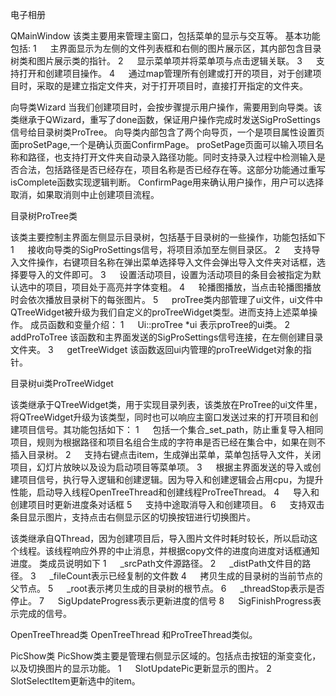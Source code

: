 电子相册

QMainWindow
该类主要用来管理主窗口，包括菜单的显示与交互等。
基本功能包括:
1   主界面显示为左侧的文件列表框和右侧的图片展示区，其内部包含目录树类和图片展示类的指针。
2   显示菜单项并将菜单项与点击逻辑关联。
3   支持打开和创建项目操作。
4   通过map管理所有创建或打开的项目，对于创建项目时，采取的是建立指定文件夹，对于打开项目时，直接打开指定的文件夹。

向导类Wizard
当我们创建项目时，会按步骤提示用户操作，需要用到向导类。该类继承于QWizard，重写了done函数，保证用户操作完成时发送SigProSettings信号给目录树类ProTree。
向导类内部包含了两个向导页，一个是项目属性设置页面proSetPage,一个是确认页面ConfirmPage。
proSetPage页面可以输入项目名称和路径，也支持打开文件夹自动录入路径功能。同时支持录入过程中检测输入是否合法，包括路径是否已经存在，项目名称是否已经存在等。这部分功能通过重写isComplete函数实现逻辑判断。
ConfirmPage用来确认用户操作，用户可以选择取消，如果取消则中止创建项目流程。

目录树ProTree类

该类主要控制主界面左侧显示目录树，包括基于目录树的一些操作，功能包括如下
1   接收向导类的SigProSettings信号，将项目添加至左侧目录区。
2   支持导入文件操作，右键项目名称在弹出菜单选择导入文件会弹出导入文件夹对话框，选择要导入的文件即可。
3   设置活动项目，设置为活动项目的条目会被指定为默认选中的项目，项目处于高亮并字体变粗。
4   轮播图播放，当点击轮播图播放时会依次播放目录树下的每张图片。
5   proTree类内部管理了ui文件，ui文件中QTreeWidget被升级为我们自定义的proTreeWidget类型。进而支持上述菜单操作。
成员函数和变量介绍：
1   Ui::proTree *ui 表示proTree的ui类。
2   addProToTree 该函数和主界面发送的SigProSettings信号连接，在左侧创建目录文件夹。
3   getTreeWidget 该函数返回ui内管理的proTreeWidget对象的指针。

目录树ui类ProTreeWidget

该类继承于QTreeWidget类，用于实现目录列表，该类放在ProTree的ui文件里，将QTreeWidget升级为该类型，同时也可以响应主窗口发送过来的打开项目和创建项目信号。其功能包括如下：
1   包括一个集合_set_path，防止重复导入相同项目，规则为根据路径和项目名组合生成的字符串是否已经在集合中，如果在则不插入目录树。
2   支持右键点击item，生成弹出菜单，菜单包括导入文件，关闭项目，幻灯片放映以及设为启动项目等菜单项。
3   根据主界面发送的导入或创建项目信号，执行导入逻辑和创建逻辑。因为导入和创建逻辑会占用cpu，为提升性能，启动导入线程OpenTreeThread和创建线程ProTreeThread。
4   导入和创建项目时更新进度条对话框
5   支持中途取消导入和创建项目。
6   支持双击条目显示图片，支持点击右侧显示区的切换按钮进行切换图片。

该类继承自QThread，因为创建项目后，导入图片文件时耗时较长，所以启动这个线程。该线程响应外界的中止消息，并根据copy文件的进度向进度对话框通知进度。
类成员说明如下
1   _srcPath文件源路径。
2   _distPath文件目的路径。
3   _fileCount表示已经复制的文件数
4   拷贝生成的目录树的当前节点的父节点。
5   _root表示拷贝生成的目录树的根节点。
6   _threadStop表示是否停止。
7   SigUpdateProgress表示更新进度的信号
8   SigFinishProgress表示完成的信号。

OpenTreeThread类
OpenTreeThread 和ProTreeThread类似。

PicShow类
PicShow类主要是管理右侧显示区域的。包括点击按钮的渐变变化，以及切换图片的显示功能。
1   SlotUpdatePic更新显示的图片。
2   SlotSelectItem更新选中的item。
